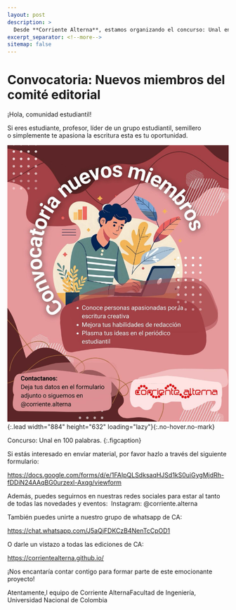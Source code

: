 ```yaml
---
layout: post
description: > 
  Desde **Corriente Alterna**, estamos organizando el concurso: Unal en 100 palabras. Invitamos a toda la comunidad universitaria a participar enviando sus escritos de 100 palabras de longitud. Todo el material debe ser enviado a través de nuestro formulario oficial. Tenemos increíbles premios. ¡Anímate a ser parte de este emocionante proyecto!
excerpt_separator: <!--more-->
sitemap: false
---
```


# Convocatoria: Nuevos miembros del comité editorial  

¡Hola, comunidad estudiantil! 
 
Si eres estudiante, profesor, líder de un grupo estudiantil, semillero o simplemente te apasiona la escritura esta es tu oportunidad.

![](/assets\img\publicaciones\nuevos_miembros.jpeg){:.lead width="884" height="632" loading="lazy"}{:.no-hover.no-mark}

Concurso: Unal en 100 palabras.
{:.figcaption} 


Si estás interesado en envíar material, por favor hazlo a través del siguiente formulario:

https://docs.google.com/forms/d/e/1FAIpQLSdksaqHJSd1kS0uiGygMjdRh-fDDiN24AAqBG0urzexl-Axqg/viewform

Además, puedes seguirnos en nuestras redes sociales para estar al tanto de todas las novedades y eventos:  Instagram: @corriente.alterna

También puedes unirte a nuestro grupo de whatsapp de CA:

https://chat.whatsapp.com/J5aQjFDKCzB4NenTcCpOD1

O darle un vistazo a todas las ediciones de CA:

https://corrientealterna.github.io/

¡Nos encantaría contar contigo para formar parte de este emocionante proyecto!

Atentamente,l equipo de Corriente AlternaFacultad de Ingeniería, Universidad Nacional de Colombia

